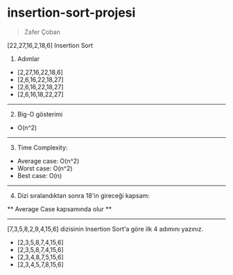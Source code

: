 # insertion-sort-projesi
> Zafer Çoban

[22,27,16,2,18,6] Insertion Sort

1. Adımlar

- [2,27,16,22,18,6]
- [2,6,16,22,18,27]
- [2,6,16,22,18,27]
- [2,6,16,18,22,27]

---

2. Big-O gösterimi

- O(n^2)

---

3. Time Complexity:

- Average case: O(n^2)
- Worst case: O(n^2)
- Best case: O(n)

---

4. Dizi sıralandıktan sonra 18'in gireceği kapsam:

** Average Case kapsamında olur **

---

[7,3,5,8,2,9,4,15,6] dizisinin Insertion Sort'a göre ilk 4 adımını yazınız.

- [2,3,5,8,7,4,15,6]
- [2,3,5,8,7,4,15,6]
- [2,3,4,8,7,5,15,6]
- [2,3,4,5,7,8,15,6]
